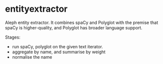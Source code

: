 # entityextractor

Aleph entity extractor. It combines spaCy and Polyglot with the premise
that spaCy is higher-quality, and Polyglot has broader language support.

Stages:

* run spaCy, polyglot on the given text iterator.
* aggregate by name, and summarise by weight
* normalise the name

